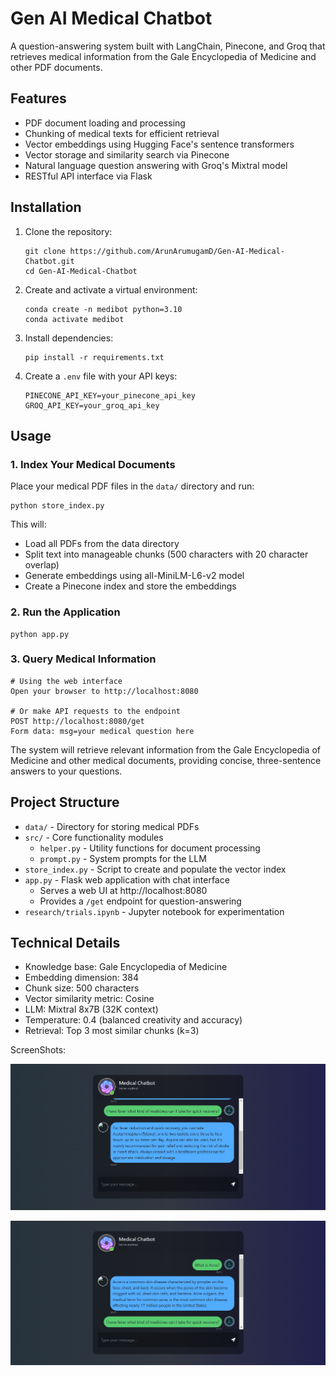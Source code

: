 # Gen AI Medical Chatbot

A question-answering system built with LangChain, Pinecone, and Groq that retrieves medical information from the Gale Encyclopedia of Medicine and other PDF documents.

## Features

- PDF document loading and processing
- Chunking of medical texts for efficient retrieval
- Vector embeddings using Hugging Face's sentence transformers
- Vector storage and similarity search via Pinecone
- Natural language question answering with Groq's Mixtral model
- RESTful API interface via Flask

## Installation

1. Clone the repository:
   ```
   git clone https://github.com/ArunArumugamD/Gen-AI-Medical-Chatbot.git
   cd Gen-AI-Medical-Chatbot
   ```

2. Create and activate a virtual environment:
   ```
   conda create -n medibot python=3.10
   conda activate medibot
   ```

3. Install dependencies:
   ```
   pip install -r requirements.txt
   ```

4. Create a `.env` file with your API keys:
   ```
   PINECONE_API_KEY=your_pinecone_api_key
   GROQ_API_KEY=your_groq_api_key
   ```

## Usage

### 1. Index Your Medical Documents

Place your medical PDF files in the `data/` directory and run:
```
python store_index.py
```

This will:
- Load all PDFs from the data directory
- Split text into manageable chunks (500 characters with 20 character overlap)
- Generate embeddings using all-MiniLM-L6-v2 model
- Create a Pinecone index and store the embeddings

### 2. Run the Application

```
python app.py
```

### 3. Query Medical Information

```
# Using the web interface
Open your browser to http://localhost:8080

# Or make API requests to the endpoint
POST http://localhost:8080/get
Form data: msg=your medical question here
```

The system will retrieve relevant information from the Gale Encyclopedia of Medicine and other medical documents, providing concise, three-sentence answers to your questions.

## Project Structure

- `data/` - Directory for storing medical PDFs
- `src/` - Core functionality modules
  - `helper.py` - Utility functions for document processing
  - `prompt.py` - System prompts for the LLM
- `store_index.py` - Script to create and populate the vector index
- `app.py` - Flask web application with chat interface
  - Serves a web UI at http://localhost:8080
  - Provides a `/get` endpoint for question-answering
- `research/trials.ipynb` - Jupyter notebook for experimentation

## Technical Details

- Knowledge base: Gale Encyclopedia of Medicine
- Embedding dimension: 384
- Chunk size: 500 characters
- Vector similarity metric: Cosine
- LLM: Mixtral 8x7B (32K context)
- Temperature: 0.4 (balanced creativity and accuracy)
- Retrieval: Top 3 most similar chunks (k=3)


ScreenShots:

![alt text](image.png)

![alt text](image-1.png)